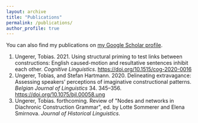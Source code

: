 ```yaml
---
layout: archive
title: "Publications"
permalink: /publications/
author_profile: true
---
```


You can also find my publications on <a href="https://scholar.google.com/citations?user=me00LWEAAAAJ&hl=en">my Google Scholar profile</a>.

<ol>
  <li>Ungerer, Tobias. 2021. Using structural priming to test links between constructions: English caused-motion and resultative sentences inhibit each other. <i>Cognitive Linguistics</i>. <a href="https://doi.org/10.1515/cog-2020-0016">https://doi.org/10.1515/cog-2020-0016</a></li>
  <li>Ungerer, Tobias, and Stefan Hartmann. 2020. Delineating extravagance: Assessing speakers’ perceptions of imaginative constructional patterns. <i>Belgian Journal of Linguistics</i> 34. 345–356. <a href="https://doi.org/10.1075/bjl.00058.ung">https://doi.org/10.1075/bjl.00058.ung</a></li>
  <li>Ungerer, Tobias. forthcoming. Review of "Nodes and networks in Diachronic Construction Grammar", ed. by Lotte Sommerer and Elena Smirnova. <i>Journal of Historical Linguistics</i>.</li>
</ol>




